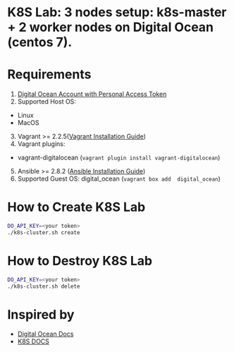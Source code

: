 # K8S Lab: 3 nodes setup: k8s-master + 2 worker nodes on Digital Ocean (centos 7).

# Requirements

1. [Digital Ocean Account with Personal Access Token](https://www.digitalocean.com/docs/api/create-personal-access-token/)
2. Supported Host OS:
  - Linux
  - MacOS

3. Vagrant >= 2.2.5([Vagrant Installation Guide](https://www.vagrantup.com/docs/installation/))
4. Vagrant plugins:
  - vagrant-digitalocean (``` vagrant plugin install vagrant-digitalocean ```)
5. Ansible >= 2.8.2 ([Ansible Installation Guide](https://docs.ansible.com/ansible/latest/installation_guide/intro_installation.html))
6. Supported Guest OS: digital_ocean (``` vagrant box add  digital_ocean ```)

# How to Create K8S Lab

```bash
DO_API_KEY=<your token>
./k8s-cluster.sh create
```

# How to Destroy K8S Lab

```bash
DO_API_KEY=<your token>
./k8s-cluster.sh delete
```

# Inspired by
- [Digital Ocean Docs](https://www.digitalocean.com/community/tutorials/how-to-create-a-kubernetes-cluster-using-kubeadm-on-debian-9)
- [K8S DOCS](https://kubernetes.io/blog/2019/03/15/kubernetes-setup-using-ansible-and-vagrant/)
